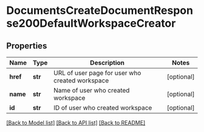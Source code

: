 # DocumentsCreateDocumentResponse200DefaultWorkspaceCreator

## Properties
Name | Type | Description | Notes
------------ | ------------- | ------------- | -------------
**href** | **str** | URL of user page for user who created workspace | [optional] 
**name** | **str** | Name of user who created workspace | [optional] 
**id** | **str** | ID of user who created workspace | [optional] 

[[Back to Model list]](../README.md#documentation-for-models) [[Back to API list]](../README.md#documentation-for-api-endpoints) [[Back to README]](../README.md)



